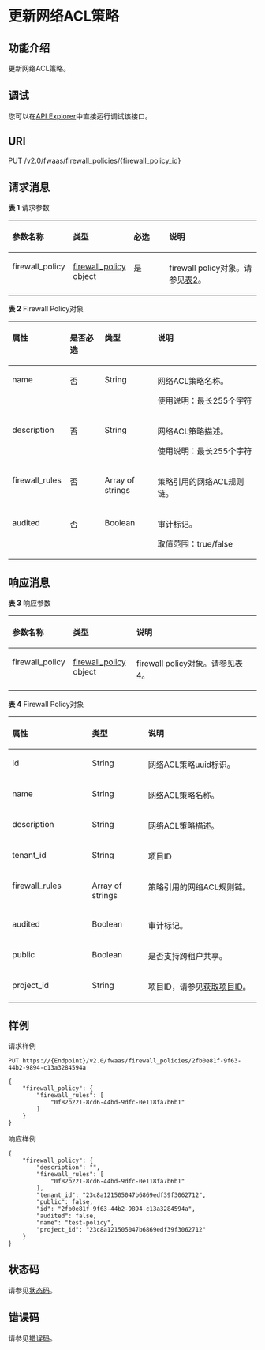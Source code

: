 # 更新网络ACL策略<a name="vpc_firewall_0009"></a>

## 功能介绍<a name="section19593265132522"></a>

更新网络ACL策略。

## 调试<a name="section1062181918110"></a>

您可以在[API Explorer](https://apiexplorer.developer.huaweicloud.com/apiexplorer/doc?product=VPC&version=v2&api=NeutronUpdateFirewallPolicy)中直接运行调试该接口。

## URI<a name="section46147480132522"></a>

PUT /v2.0/fwaas/firewall\_policies/\{firewall\_policy\_id\}

## 请求消息<a name="section36048911132522"></a>

**表 1**  请求参数

<a name="table8852370132522"></a>
<table><thead align="left"><tr id="row32357095132522"><th class="cellrowborder" valign="top" width="19.388061193880613%" id="mcps1.2.5.1.1"><p id="p45580669132522"><a name="p45580669132522"></a><a name="p45580669132522"></a>参数名称</p>
</th>
<th class="cellrowborder" valign="top" width="21.42785721427857%" id="mcps1.2.5.1.2"><p id="p51498842132522"><a name="p51498842132522"></a><a name="p51498842132522"></a>类型</p>
</th>
<th class="cellrowborder" valign="top" width="16.328367163283673%" id="mcps1.2.5.1.3"><p id="p56072606132522"><a name="p56072606132522"></a><a name="p56072606132522"></a>必选</p>
</th>
<th class="cellrowborder" valign="top" width="42.85571442855714%" id="mcps1.2.5.1.4"><p id="p6648170132522"><a name="p6648170132522"></a><a name="p6648170132522"></a>说明</p>
</th>
</tr>
</thead>
<tbody><tr id="row64881628132522"><td class="cellrowborder" valign="top" width="19.388061193880613%" headers="mcps1.2.5.1.1 "><p id="p14588437132522"><a name="p14588437132522"></a><a name="p14588437132522"></a>firewall_policy</p>
</td>
<td class="cellrowborder" valign="top" width="21.42785721427857%" headers="mcps1.2.5.1.2 "><p id="p52664630132522"><a name="p52664630132522"></a><a name="p52664630132522"></a><a href="#table17002720121127">firewall_policy </a>object</p>
</td>
<td class="cellrowborder" valign="top" width="16.328367163283673%" headers="mcps1.2.5.1.3 "><p id="p43844189132522"><a name="p43844189132522"></a><a name="p43844189132522"></a>是</p>
</td>
<td class="cellrowborder" valign="top" width="42.85571442855714%" headers="mcps1.2.5.1.4 "><p id="p50197883132340"><a name="p50197883132340"></a><a name="p50197883132340"></a>firewall policy对象。请参见<a href="#table17002720121127">表2</a>。</p>
</td>
</tr>
</tbody>
</table>

**表 2**  Firewall Policy对象

<a name="table17002720121127"></a>
<table><thead align="left"><tr id="row16929792121127"><th class="cellrowborder" valign="top" width="23.21%" id="mcps1.2.5.1.1"><p id="p18873879121127"><a name="p18873879121127"></a><a name="p18873879121127"></a>属性</p>
</th>
<th class="cellrowborder" valign="top" width="13.98%" id="mcps1.2.5.1.2"><p id="p1187191018576"><a name="p1187191018576"></a><a name="p1187191018576"></a>是否必选</p>
</th>
<th class="cellrowborder" valign="top" width="21.32%" id="mcps1.2.5.1.3"><p id="p12638309121127"><a name="p12638309121127"></a><a name="p12638309121127"></a>类型</p>
</th>
<th class="cellrowborder" valign="top" width="41.49%" id="mcps1.2.5.1.4"><p id="p61199938121127"><a name="p61199938121127"></a><a name="p61199938121127"></a>说明</p>
</th>
</tr>
</thead>
<tbody><tr id="row9858171121127"><td class="cellrowborder" valign="top" width="23.21%" headers="mcps1.2.5.1.1 "><p id="p49865700121127"><a name="p49865700121127"></a><a name="p49865700121127"></a>name</p>
</td>
<td class="cellrowborder" valign="top" width="13.98%" headers="mcps1.2.5.1.2 "><p id="p287210165719"><a name="p287210165719"></a><a name="p287210165719"></a>否</p>
</td>
<td class="cellrowborder" valign="top" width="21.32%" headers="mcps1.2.5.1.3 "><p id="p6225460121127"><a name="p6225460121127"></a><a name="p6225460121127"></a>String</p>
</td>
<td class="cellrowborder" valign="top" width="41.49%" headers="mcps1.2.5.1.4 "><p id="p40337147121127"><a name="p40337147121127"></a><a name="p40337147121127"></a><span id="text24122576436"><a name="text24122576436"></a><a name="text24122576436"></a>网络ACL</span><span id="text124121357124314"><a name="text124121357124314"></a><a name="text124121357124314"></a></span>策略名称。</p>
<p id="p1606122895617"><a name="p1606122895617"></a><a name="p1606122895617"></a>使用说明：最长255个字符</p>
</td>
</tr>
<tr id="row61803802121127"><td class="cellrowborder" valign="top" width="23.21%" headers="mcps1.2.5.1.1 "><p id="p39621949121127"><a name="p39621949121127"></a><a name="p39621949121127"></a>description</p>
</td>
<td class="cellrowborder" valign="top" width="13.98%" headers="mcps1.2.5.1.2 "><p id="p087191011575"><a name="p087191011575"></a><a name="p087191011575"></a>否</p>
</td>
<td class="cellrowborder" valign="top" width="21.32%" headers="mcps1.2.5.1.3 "><p id="p66053143121127"><a name="p66053143121127"></a><a name="p66053143121127"></a>String</p>
</td>
<td class="cellrowborder" valign="top" width="41.49%" headers="mcps1.2.5.1.4 "><p id="p15357220121127"><a name="p15357220121127"></a><a name="p15357220121127"></a><span id="text551218214447"><a name="text551218214447"></a><a name="text551218214447"></a>网络ACL</span><span id="text15126264413"><a name="text15126264413"></a><a name="text15126264413"></a></span>策略描述。</p>
<p id="p1267612575565"><a name="p1267612575565"></a><a name="p1267612575565"></a>使用说明：最长255个字符</p>
</td>
</tr>
<tr id="row33369184121127"><td class="cellrowborder" valign="top" width="23.21%" headers="mcps1.2.5.1.1 "><p id="p16940942121127"><a name="p16940942121127"></a><a name="p16940942121127"></a>firewall_rules</p>
</td>
<td class="cellrowborder" valign="top" width="13.98%" headers="mcps1.2.5.1.2 "><p id="p7871410165711"><a name="p7871410165711"></a><a name="p7871410165711"></a>否</p>
</td>
<td class="cellrowborder" valign="top" width="21.32%" headers="mcps1.2.5.1.3 "><p id="p27024915121127"><a name="p27024915121127"></a><a name="p27024915121127"></a>Array of strings</p>
</td>
<td class="cellrowborder" valign="top" width="41.49%" headers="mcps1.2.5.1.4 "><p id="p53455884121127"><a name="p53455884121127"></a><a name="p53455884121127"></a>策略引用的<span id="text5654173441"><a name="text5654173441"></a><a name="text5654173441"></a>网络ACL</span><span id="text176517179446"><a name="text176517179446"></a><a name="text176517179446"></a></span>规则链。</p>
</td>
</tr>
<tr id="row717167121127"><td class="cellrowborder" valign="top" width="23.21%" headers="mcps1.2.5.1.1 "><p id="p30704110121127"><a name="p30704110121127"></a><a name="p30704110121127"></a>audited</p>
</td>
<td class="cellrowborder" valign="top" width="13.98%" headers="mcps1.2.5.1.2 "><p id="p17871310145717"><a name="p17871310145717"></a><a name="p17871310145717"></a>否</p>
</td>
<td class="cellrowborder" valign="top" width="21.32%" headers="mcps1.2.5.1.3 "><p id="p10804884121127"><a name="p10804884121127"></a><a name="p10804884121127"></a>Boolean</p>
</td>
<td class="cellrowborder" valign="top" width="41.49%" headers="mcps1.2.5.1.4 "><p id="p3925300121127"><a name="p3925300121127"></a><a name="p3925300121127"></a>审计标记。</p>
<p id="p172123197567"><a name="p172123197567"></a><a name="p172123197567"></a>取值范围：true/false</p>
</td>
</tr>
</tbody>
</table>

## 响应消息<a name="section41558848132522"></a>

**表 3**  响应参数

<a name="table35154237132522"></a>
<table><thead align="left"><tr id="row52261665132522"><th class="cellrowborder" valign="top" width="23.169999999999998%" id="mcps1.2.4.1.1"><p id="p65769625132522"><a name="p65769625132522"></a><a name="p65769625132522"></a>参数名称</p>
</th>
<th class="cellrowborder" valign="top" width="25.61%" id="mcps1.2.4.1.2"><p id="p12018727132522"><a name="p12018727132522"></a><a name="p12018727132522"></a>类型</p>
</th>
<th class="cellrowborder" valign="top" width="51.22%" id="mcps1.2.4.1.3"><p id="p17036810132522"><a name="p17036810132522"></a><a name="p17036810132522"></a>说明</p>
</th>
</tr>
</thead>
<tbody><tr id="row43204254132522"><td class="cellrowborder" valign="top" width="23.169999999999998%" headers="mcps1.2.4.1.1 "><p id="p40260041132522"><a name="p40260041132522"></a><a name="p40260041132522"></a>firewall_policy</p>
</td>
<td class="cellrowborder" valign="top" width="25.61%" headers="mcps1.2.4.1.2 "><p id="p26565290132522"><a name="p26565290132522"></a><a name="p26565290132522"></a><a href="#table6763048152111">firewall_policy </a>object</p>
</td>
<td class="cellrowborder" valign="top" width="51.22%" headers="mcps1.2.4.1.3 "><p id="p59164179132522"><a name="p59164179132522"></a><a name="p59164179132522"></a>firewall policy对象。请参见<a href="#table6763048152111">表4</a>。</p>
</td>
</tr>
</tbody>
</table>

**表 4**  Firewall Policy对象

<a name="table6763048152111"></a>
<table><thead align="left"><tr id="row18764194892115"><th class="cellrowborder" valign="top" width="32.083208320832085%" id="mcps1.2.4.1.1"><p id="p3764194815213"><a name="p3764194815213"></a><a name="p3764194815213"></a>属性</p>
</th>
<th class="cellrowborder" valign="top" width="22.632263226322635%" id="mcps1.2.4.1.2"><p id="p876474817212"><a name="p876474817212"></a><a name="p876474817212"></a>类型</p>
</th>
<th class="cellrowborder" valign="top" width="45.28452845284529%" id="mcps1.2.4.1.3"><p id="p1876484815214"><a name="p1876484815214"></a><a name="p1876484815214"></a>说明</p>
</th>
</tr>
</thead>
<tbody><tr id="row46402691121127"><td class="cellrowborder" valign="top" width="32.083208320832085%" headers="mcps1.2.4.1.1 "><p id="p11805115121127"><a name="p11805115121127"></a><a name="p11805115121127"></a>id</p>
</td>
<td class="cellrowborder" valign="top" width="22.632263226322635%" headers="mcps1.2.4.1.2 "><p id="p13006089121127"><a name="p13006089121127"></a><a name="p13006089121127"></a>String</p>
</td>
<td class="cellrowborder" valign="top" width="45.28452845284529%" headers="mcps1.2.4.1.3 "><p id="p13152683121127"><a name="p13152683121127"></a><a name="p13152683121127"></a><span id="text732543017442"><a name="text732543017442"></a><a name="text732543017442"></a>网络ACL</span><span id="text173254306444"><a name="text173254306444"></a><a name="text173254306444"></a></span>策略uuid标识。</p>
</td>
</tr>
<tr id="row376464814211"><td class="cellrowborder" valign="top" width="32.083208320832085%" headers="mcps1.2.4.1.1 "><p id="p19764204872112"><a name="p19764204872112"></a><a name="p19764204872112"></a>name</p>
</td>
<td class="cellrowborder" valign="top" width="22.632263226322635%" headers="mcps1.2.4.1.2 "><p id="p2764154815210"><a name="p2764154815210"></a><a name="p2764154815210"></a>String</p>
</td>
<td class="cellrowborder" valign="top" width="45.28452845284529%" headers="mcps1.2.4.1.3 "><p id="p676474842118"><a name="p676474842118"></a><a name="p676474842118"></a><span id="text5964183364416"><a name="text5964183364416"></a><a name="text5964183364416"></a>网络ACL</span><span id="text1996453312440"><a name="text1996453312440"></a><a name="text1996453312440"></a></span>策略名称。</p>
</td>
</tr>
<tr id="row5764144892115"><td class="cellrowborder" valign="top" width="32.083208320832085%" headers="mcps1.2.4.1.1 "><p id="p476424842118"><a name="p476424842118"></a><a name="p476424842118"></a>description</p>
</td>
<td class="cellrowborder" valign="top" width="22.632263226322635%" headers="mcps1.2.4.1.2 "><p id="p147654481219"><a name="p147654481219"></a><a name="p147654481219"></a>String</p>
</td>
<td class="cellrowborder" valign="top" width="45.28452845284529%" headers="mcps1.2.4.1.3 "><p id="p18765204812117"><a name="p18765204812117"></a><a name="p18765204812117"></a><span id="text17909203724414"><a name="text17909203724414"></a><a name="text17909203724414"></a>网络ACL</span><span id="text0909193724414"><a name="text0909193724414"></a><a name="text0909193724414"></a></span>策略描述。</p>
</td>
</tr>
<tr id="row3765184815214"><td class="cellrowborder" valign="top" width="32.083208320832085%" headers="mcps1.2.4.1.1 "><p id="p11765848162113"><a name="p11765848162113"></a><a name="p11765848162113"></a>tenant_id</p>
</td>
<td class="cellrowborder" valign="top" width="22.632263226322635%" headers="mcps1.2.4.1.2 "><p id="p4765548162116"><a name="p4765548162116"></a><a name="p4765548162116"></a>String</p>
</td>
<td class="cellrowborder" valign="top" width="45.28452845284529%" headers="mcps1.2.4.1.3 "><p id="p10487112"><a name="p10487112"></a><a name="p10487112"></a>项目ID</p>
</td>
</tr>
<tr id="row7766248182119"><td class="cellrowborder" valign="top" width="32.083208320832085%" headers="mcps1.2.4.1.1 "><p id="p376624822116"><a name="p376624822116"></a><a name="p376624822116"></a>firewall_rules</p>
</td>
<td class="cellrowborder" valign="top" width="22.632263226322635%" headers="mcps1.2.4.1.2 "><p id="p2070691313818"><a name="p2070691313818"></a><a name="p2070691313818"></a>Array of strings</p>
</td>
<td class="cellrowborder" valign="top" width="45.28452845284529%" headers="mcps1.2.4.1.3 "><p id="p076694811218"><a name="p076694811218"></a><a name="p076694811218"></a>策略引用的<span id="text16535104124412"><a name="text16535104124412"></a><a name="text16535104124412"></a>网络ACL</span><span id="text155351141154415"><a name="text155351141154415"></a><a name="text155351141154415"></a></span>规则链。</p>
</td>
</tr>
<tr id="row376664817218"><td class="cellrowborder" valign="top" width="32.083208320832085%" headers="mcps1.2.4.1.1 "><p id="p1376624892119"><a name="p1376624892119"></a><a name="p1376624892119"></a>audited</p>
</td>
<td class="cellrowborder" valign="top" width="22.632263226322635%" headers="mcps1.2.4.1.2 "><p id="p197661748132118"><a name="p197661748132118"></a><a name="p197661748132118"></a>Boolean</p>
</td>
<td class="cellrowborder" valign="top" width="45.28452845284529%" headers="mcps1.2.4.1.3 "><p id="p1676694811214"><a name="p1676694811214"></a><a name="p1676694811214"></a>审计标记。</p>
</td>
</tr>
<tr id="row1976619489210"><td class="cellrowborder" valign="top" width="32.083208320832085%" headers="mcps1.2.4.1.1 "><p id="p1376694818214"><a name="p1376694818214"></a><a name="p1376694818214"></a>public</p>
</td>
<td class="cellrowborder" valign="top" width="22.632263226322635%" headers="mcps1.2.4.1.2 "><p id="p576634816213"><a name="p576634816213"></a><a name="p576634816213"></a>Boolean</p>
</td>
<td class="cellrowborder" valign="top" width="45.28452845284529%" headers="mcps1.2.4.1.3 "><p id="p19766748192115"><a name="p19766748192115"></a><a name="p19766748192115"></a>是否支持跨租户共享。</p>
</td>
</tr>
<tr id="row109594223354"><td class="cellrowborder" valign="top" width="32.083208320832085%" headers="mcps1.2.4.1.1 "><p id="p870051413911"><a name="p870051413911"></a><a name="p870051413911"></a>project_id</p>
</td>
<td class="cellrowborder" valign="top" width="22.632263226322635%" headers="mcps1.2.4.1.2 "><p id="p17700201411911"><a name="p17700201411911"></a><a name="p17700201411911"></a>String</p>
</td>
<td class="cellrowborder" valign="top" width="45.28452845284529%" headers="mcps1.2.4.1.3 "><p id="p28021558142812"><a name="p28021558142812"></a><a name="p28021558142812"></a>项目ID，请参见<a href="获取项目ID.md">获取项目ID</a>。</p>
</td>
</tr>
</tbody>
</table>

## 样例<a name="section41774729132522"></a>

请求样例

```
PUT https://{Endpoint}/v2.0/fwaas/firewall_policies/2fb0e81f-9f63-44b2-9894-c13a3284594a 

{
    "firewall_policy": {
        "firewall_rules": [
            "0f82b221-8cd6-44bd-9dfc-0e118fa7b6b1"
        ]
    }
}
```

响应样例

```
{
    "firewall_policy": {
        "description": "", 
        "firewall_rules": [
            "0f82b221-8cd6-44bd-9dfc-0e118fa7b6b1"
        ], 
        "tenant_id": "23c8a121505047b6869edf39f3062712", 
        "public": false, 
        "id": "2fb0e81f-9f63-44b2-9894-c13a3284594a", 
        "audited": false, 
        "name": "test-policy",
        "project_id": "23c8a121505047b6869edf39f3062712"
    }
}
```

## 状态码<a name="section10470352390"></a>

请参见[状态码](状态码.md)。

## 错误码<a name="section85821649202813"></a>

请参见[错误码](错误码.md)。

